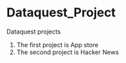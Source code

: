 # Dataquest_Project
Dataquest projects

1. The first project is App store
2. The second project is Hacker News
